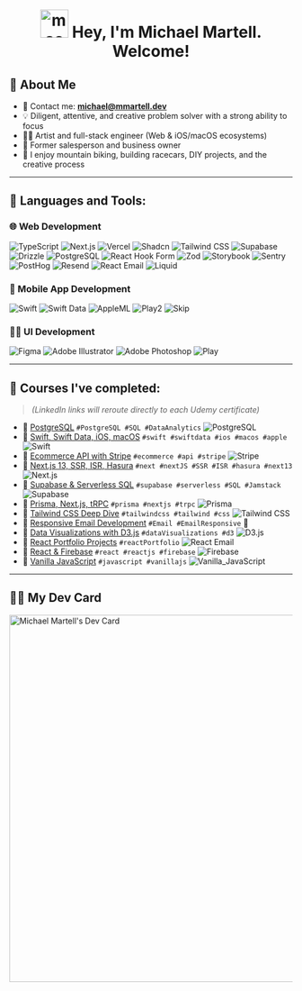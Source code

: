 <h1 align="center">
  <img style="height: 50px;" src="https://i.ibb.co/6r6jTmH/mac.png" alt="mac" border="0">
  Hey, I'm Michael Martell. Welcome!
</h1>

## 🏅 About Me
- 📧 Contact me: **[michael@mmartell.dev](mailto:michael@mmartell.dev)**
- 💡 Diligent, attentive, and creative problem solver with a strong ability to focus
- 👨‍🎨 Artist and full-stack engineer (Web & iOS/macOS ecosystems)
- 💼 Former salesperson and business owner
- 🚴 I enjoy mountain biking, building racecars, DIY projects, and the creative process

---
    
## 🚀 Languages and Tools:

### 🌐 Web Development
![TypeScript](https://img.shields.io/badge/TypeScript-007ACC?logo=typescript&logoColor=white)
![Next.js](https://img.shields.io/badge/Next.js-000000?logo=next.js&logoColor=white)
![Vercel](https://img.shields.io/badge/Vercel-000000?logo=vercel&logoColor=white)
![Shadcn](https://img.shields.io/badge/Shadcn-black?logoColor=white)
![Tailwind CSS](https://img.shields.io/badge/Tailwind_CSS-38B2AC?logo=tailwind-css&logoColor=white)
![Supabase](https://img.shields.io/badge/Supabase-3ECF8E?logo=supabase&logoColor=white)
![Drizzle](https://img.shields.io/badge/Drizzle_ORM-1E1E1E?logo=drizzle&logoColor=white)
![PostgreSQL](https://img.shields.io/badge/PostgreSQL-4169E1?logo=postgresql&logoColor=white)
![React Hook Form](https://img.shields.io/badge/React_Hook_Form-EC5990?logo=react&logoColor=white)
![Zod](https://img.shields.io/badge/Zod-3E78B2?logoColor=white)
![Storybook](https://img.shields.io/badge/Storybook-FF4785?logo=storybook&logoColor=white)
![Sentry](https://img.shields.io/badge/Sentry-362D59?logo=sentry&logoColor=white)
![PostHog](https://img.shields.io/badge/PostHog-FF3B3B?logo=posthog&logoColor=white)
![Resend](https://img.shields.io/badge/Resend-blue?logoColor=white)
![React Email](https://img.shields.io/badge/React_Email-61DAFB?logo=react&logoColor=white)
![Liquid](https://img.shields.io/badge/Liquid-FF9900?logo=shopify&logoColor=white)

### 📱 Mobile App Development
![Swift](https://img.shields.io/badge/Swift-FA7343?logo=swift&logoColor=white)
![Swift Data](https://img.shields.io/badge/Swift_Data-FA7343?logo=swift&logoColor=white)
![AppleML](https://img.shields.io/badge/AppleML-000000?logo=apple&logoColor=white)
![Play2](https://img.shields.io/badge/Create_with_Play-0084FF?logoColor=white)
![Skip](https://img.shields.io/badge/Skip-2563EB?logoColor=white)

### 🎨✨ UI Development
![Figma](https://img.shields.io/badge/Figma-F24E1E?logo=figma&logoColor=white)
![Adobe Illustrator](https://img.shields.io/badge/Adobe_Illustrator-FF9A00?logo=adobeillustrator&logoColor=white)
![Adobe Photoshop](https://img.shields.io/badge/Adobe_Photoshop-31A8FF?logo=adobephotoshop&logoColor=white)
![Play](https://img.shields.io/badge/Play-31A8FF?logo=play&logoColor=white)

---
     
## 🏫 Courses I've completed:
> *(LinkedIn links will reroute directly to each Udemy certificate)*

- 📜 [PostgreSQL](https://lnkd.in/dq_QAPQS) `#PostgreSQL #SQL #DataAnalytics` ![PostgreSQL](https://img.shields.io/badge/PostgreSQL-4169E1?logo=postgresql&logoColor=white)
- 📜 [Swift, Swift Data, iOS, macOS](https://lnkd.in/gZkYtqav) `#swift #swiftdata #ios #macos #apple` ![Swift](https://img.shields.io/badge/Swift-FA7343?logo=swift&logoColor=white) 
- 📜 [Ecommerce API with Stripe](https://lnkd.in/g22qN72K) `#ecommerce #api #stripe`  ![Stripe](https://img.shields.io/badge/Stripe-008CDD?logo=stripe&logoColor=white)
- 📜 [Next.js 13, SSR, ISR, Hasura](https://lnkd.in/gwXBy46r) `#next #nextJS #SSR #ISR #hasura #next13` ![Next.js](https://img.shields.io/badge/Next.js-000000?logo=next.js&logoColor=white)
- 📜 [Supabase & Serverless SQL](https://lnkd.in/ginHiAYr) `#supabase #serverless #SQL #Jamstack` ![Supabase](https://img.shields.io/badge/Supabase-3ECF8E?logo=supabase&logoColor=white)
- 📜 [Prisma, Next.js, tRPC](https://lnkd.in/gRRR_pxw) `#prisma #nextjs #trpc`  ![Prisma](https://img.shields.io/badge/Prisma-2D3748?logo=prisma&logoColor=white)
- 📜 [Tailwind CSS Deep Dive](https://lnkd.in/d3qzRAYe) `#tailwindcss #tailwind #css`  ![Tailwind CSS](https://img.shields.io/badge/Tailwind_CSS-38B2AC?logo=tailwind-css&logoColor=white)
- 📜 [Responsive Email Development](https://lnkd.in/g3h8s4Ep) `#Email #EmailResponsive` 📨 
- 📜 [Data Visualizations with D3.js](https://lnkd.in/gaW4WYNG) `#dataVisualizations #d3`  ![D3.js](https://img.shields.io/badge/D3.js-F9A03C?logo=d3.js&logoColor=white)
- 📜 [React Portfolio Projects](https://lnkd.in/gwVaiqRH) `#reactPortfolio`  ![React Email](https://img.shields.io/badge/React_Email-61DAFB?logo=react&logoColor=white)
- 📜 [React & Firebase](https://lnkd.in/g3fmVNRF) `#react #reactjs #firebase`  ![Firebase](https://img.shields.io/badge/Firebase-FFCA28?logo=firebase&logoColor=white)
- 📜 [Vanilla JavaScript](https://lnkd.in/gdPeeaEE) `#javascript #vanillajs`  ![Vanilla_JavaScript](https://img.shields.io/badge/Vanilla_JS-F7DF1E?logo=javascript&logoColor=black)

---

## 🧑‍💻 My Dev Card
<a href="https://app.daily.dev/gold240sx"><img src="https://api.daily.dev/devcards/v2/dw468jwH0IjuJM9aWxAsW.png?type=wide&r=0ol" width="652" alt="Michael Martell's Dev Card"/></a>

